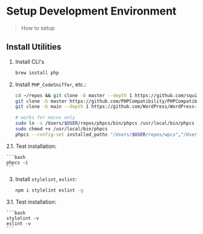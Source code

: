 # Setup Development Environment

> How to setup

## Install Utilities

1. Install CLI's

    ```bash
    brew install php
    ```

2. Install `PHP_CodeSniffer`, etc.:

    ```bash
    cd ~/repos && git clone -b master --depth 1 https://github.com/squizlabs/PHP_CodeSniffer.git phpcs
    git clone -b master https://github.com/PHPCompatibility/PHPCompatibility
    git clone -b main --depth 1 https://github.com/WordPress/WordPress-Coding-Standards wpcs

    # works for macos only
    sudo ln -s /Users/$USER/repos/phpcs/bin/phpcs /usr/local/bin/phpcs
    sudo chmod +x /usr/local/bin/phpcs
    phpcs --config-set installed_paths "/Users/$USER/repos/wpcs","/Users/$USER/repos/PHPCompatibility"
    ```

2.1. Test installation:

    ```bash
    phpcs -i
    ```

3. Install `stylelint`, `eslint`:

    ```bash
    npm i stylelint eslint -g
    ```

3.1. Test installation:

    ```bash
    stylelint -v
    eslint -v
    ```